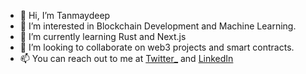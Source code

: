 - 👋 Hi, I’m Tanmaydeep
- 👀 I’m interested in Blockchain Development and Machine Learning.
- 🌱 I’m currently learning Rust and Next.js
- 💞️ I’m looking to collaborate on web3 projects and smart contracts.
- 📫 You can reach out to me at [Twitter_](https://twitter.com/SinghTanmaydeep) and [LinkedIn](https://www.linkedin.com/in/tanmaydeep-singh/)

